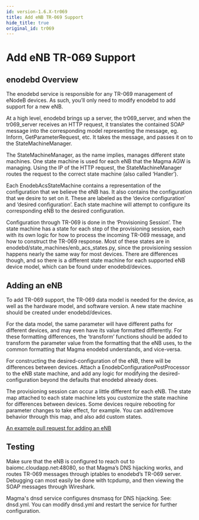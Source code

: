 ```yaml
---
id: version-1.6.X-tr069
title: Add eNB TR-069 Support
hide_title: true
original_id: tr069
---
```


# Add eNB TR-069 Support

## enodebd Overview

The enodebd service is responsible for any TR-069 management of eNodeB devices.
As such, you’ll only need to modify enodebd to add support for a new eNB.

At a high level, enodebd brings up a server, the tr069_server, and when the
tr069_server receives an HTTP request, it translates the contained SOAP message
into the corresponding model representing the message, eg. Inform,
GetParameterRequest, etc. It takes the message, and passes it on to the
StateMachineManager.

The StateMachineManager, as the name implies, manages different state machines.
One state machine is used for each eNB that the Magma AGW is managing. Using
the IP of the HTTP request, the StateMachineManager routes the request to the
correct state machine (also called ‘Handler’).

Each EnodebAcsStateMachine contains a representation of the configuration that
we believe the eNB has. It also contains the configuration that we desire to
set on it. These are labeled as the ‘device configuration’ and ‘desired
configuration’. Each state machine will attempt to configure its corresponding
eNB to the desired configuration.

Configuration through TR-069 is done in the ‘Provisioning Session’. The state
machine has a state for each step of the provisioning session, each with its
own logic for how to process the incoming TR-069 message, and how to construct
the TR-069 response. Most of these states are in
enodebd/state_machines/enb_acs_states.py, since the provisioning session
happens nearly the same way for most devices. There are differences though,
and so there is a different state machine for each supported eNB device model,
which can be found under enodebd/devices.


## Adding an eNB
To add TR-069 support, the TR-069 data model is needed for the device, as well
as the hardware model, and software version. A new state machine should be
created under enodebd/devices.

For the data model, the same parameter will have different paths for different
devices, and may even have its value formatted differently. For these
formatting differences, the ‘transform’ functions should be added to transform
the parameter value from the formatting that the eNB uses, to the common
formatting that Magma enodebd understands, and vice-versa.

For constructing the desired-configuration of the eNB, there will be
differences between devices. Attach a EnodebConfigurationPostProcessor to the
eNB state machine, and add any logic for modifying the desired-configuration
beyond the defaults that enodebd already does.

The provisioning session can occur a little different for each eNB. The state
map attached to each state machine lets you customize the state machine for
differences between devices. Some devices require rebooting for parameter
changes to take effect, for example. You can add/remove behavior through this
map, and also add custom states.

[An example pull request for adding an eNB](https://github.com/facebookincubator/magma/commit/e1d4564f7daa7a4c1be135e8dbffe7a10bfa4e34)

## Testing
Make sure that the eNB is configured to reach out to
baiomc.cloudapp.net:48080, so that Magma’s DNS hijacking works, and routes
TR-069 messages through iptables to enodebd’s TR-069 server. Debugging can most
easily be done with tcpdump, and then viewing the SOAP messages through
Wireshark.

Magma's dnsd service configures dnsmasq for DNS hijacking. See: dnsd.yml. You
can modify dnsd.yml and restart the service for further configuration.
